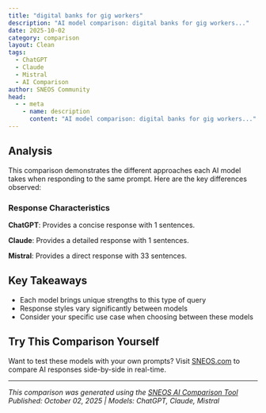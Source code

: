 ```yaml
---
title: "digital banks for gig workers"
description: "AI model comparison: digital banks for gig workers..."
date: 2025-10-02
category: comparison
layout: Clean
tags:
  - ChatGPT
  - Claude
  - Mistral
  - AI Comparison
author: SNEOS Community
head:
  - - meta
    - name: description
      content: "AI model comparison: digital banks for gig workers..."
---
```


<ChatComparison
  title="digital banks for gig workers"
  prompt="digital banks for gig workers"
  :responses='{"ChatGPT": "Digital banks, also known as online banks or neobanks, offer a range of financial services tailored for gig workers. These banks typically provide features that can help freelancers, contractors, and others in the gig economy manage their finances better. Here are some digital banks and financial services that are popular among gig workers:\n\n1. **Chime**: Chime offers a no-fee checking and savings account with features like early direct deposit, automatic savings, and a user-friendly mobile app. It&#x27;s particularly appealing for gig workers who want easy access to their funds.\n\n2. **Aspiration**: Aspiration offers an account that allows users to earn interest and has a unique pay-what-you-want fee structure. They also focus on ethical banking, which can resonate with socially conscious gig workers.\n\n3. **Acorns**: While primarily an investment app, Acorns offers a spending account that allows individuals to round up their purchases to invest the difference. This feature can help gig workers manage small amounts of money effectively.\n\n4. **Current**: Current is a mobile banking service that provides various features, including instant direct deposits, no monthly fees, and budgeting tools. Their app includes financial management tools suited for gig workers.\n\n5. **Simple**: Simple, which has been rebranded to \"BBVA USA,\" was focused on budgeting and expense tracking. They offered features that help users focus on their spending goals, although transitioning to BBVA may have changed some features.\n\n6. **N26**: This mobile bank offers features like free international ATM withdrawals and budgeting tools. N26 is expanding services in various countries, and its user-friendly platform appeals to freelancers traveling or working internationally.\n\n7. **Ally Bank**: Ally offers competitive interest rates and a strong online banking platform with no monthly fees. Their savings tools can help gig workers save effectively.\n\n8. **Ozloan**: Designed specifically for gig economy workers, Ozloan offers personal loans tailored to people with fluctuating incomes. This could be useful for gig workers needing cash flow support.\n\n9. **Kabbage**: Part of American Express, Kabbage provides business banking and financing solutions that are useful for freelancers and gig workers needing quick access to funds.\n\n10. **PayPal**: Although not a traditional bank, PayPal offers services like the PayPal Cash Card and allows for easy management of gig earnings, along with invoicing features for freelancers.\n\nWhen choosing a digital bank, gig workers should consider factors such as fees, account features, and integration with other financial tools they use. It&#x27;s also beneficial to select a bank that offers strong customer support and financial education resources.", "Claude": "Here are some digital banks and financial platforms particularly well-suited for gig workers:\n\n## **Specialized Gig Worker Banks**\n\n**Lili**\n- Built specifically for freelancers and gig workers\n- Automatic expense categorization and tax savings\n- Real-time expense tracking\n- No monthly fees\n\n**Novo**\n- Designed for small business owners and freelancers\n- Integrates with popular business tools (QuickBooks, Stripe)\n- No minimum balance or monthly fees\n- Invoice management features\n\n## **Digital Banks with Gig-Friendly Features**\n\n**Chime**\n- Early direct deposit (up to 2 days early)\n- No monthly fees or minimum balance\n- SpotMe overdraft protection\n- Mobile-first banking\n\n**Current**\n- Get paid up to 4 days early\n- No hidden fees\n- Savings pods for organizing money\n- Good for irregular income patterns\n\n**Axos Bank**\n- High-yield checking and savings\n- Early direct deposit\n- Mobile deposit and budgeting tools\n- Reimburses ATM fees\n\n## **Key Features to Look For**\n\n- **Early pay access** for cash flow management\n- **Low/no fees** to maximize earnings\n- **Expense tracking** for tax preparation\n- **Integration** with gig platforms and accounting software\n- **Savings tools** for irregular income\n- **Mobile-optimized** experience\n\n## **Additional Considerations**\n\n- Many gig workers benefit from having separate business and personal accounts\n- Look for banks that offer tax preparation assistance or partnerships\n- Consider credit-building features if needed\n\nWould you like more details about any specific platform or feature?", "Mistral": "Digital banks, also known as neobanks or challenger banks, have emerged as a popular choice for gig workers due to their flexibility, user-friendly interfaces, and innovative financial services. Here are some digital banks that are particularly well-suited for gig workers:\n\n1. **Chime**:\n - **Features**: Early direct deposit, fee-free overdraft, and a high-yield savings account.\n - **Benefits**: Ideal for gig workers who need quick access to their funds and want to avoid overdraft fees.\n\n2. **Revolut**:\n - **Features**: Multi-currency accounts, budgeting tools, and instant spending notifications.\n - **Benefits**: Great for gig workers who travel or work internationally and need to manage multiple currencies.\n\n3. **Monzo**:\n - **Features**: Real-time spending notifications, budgeting tools, and savings pots.\n - **Benefits**: Helps gig workers keep track of their spending and save money effectively.\n\n4. **N26**:\n - **Features**: Free ATM withdrawals, travel insurance, and budgeting tools.\n - **Benefits**: Suitable for gig workers who travel frequently and need a flexible banking solution.\n\n5. **Aspiration**:\n - **Features**: Cashback rewards, fee-free ATM withdrawals, and a high-yield savings account.\n - **Benefits**: Offers cashback on purchases, which can be beneficial for gig workers who make frequent transactions.\n\n6. **Varo**:\n - **Features**: Early direct deposit, fee-free overdraft, and a high-yield savings account.\n - **Benefits**: Similar to Chime, Varo is designed to help gig workers manage their finances more effectively.\n\n7. **Dave**:\n - **Features**: Cash advances, budgeting tools, and overdraft protection.\n - **Benefits**: Provides small cash advances to help gig workers cover unexpected expenses.\n\n8. **Current**:\n - **Features**: Early direct deposit, fee-free overdraft, and budgeting tools.\n - **Benefits**: Offers early access to paychecks and helps gig workers manage their money more efficiently.\n\n9. **Qapital**:\n - **Features**: Automated savings, budgeting tools, and investment options.\n - **Benefits**: Helps gig workers save money automatically and invest for the future.\n\n10. **Simple**:\n - **Features**: Budgeting tools, savings goals, and real-time spending notifications.\n - **Benefits**: Focuses on helping users manage their money and save effectively, which is useful for gig workers with variable income.\n\nWhen choosing a digital bank, gig workers should consider factors such as fees, access to funds, budgeting tools, and any additional perks like cashback or travel insurance. It\u0027s also important to ensure that the bank is secure and regulated to protect your financial information."}' 
  published-date="08:11"
/>

## Analysis

This comparison demonstrates the different approaches each AI model takes when responding to the same prompt. Here are the key differences observed:

### Response Characteristics

**ChatGPT**: Provides a concise response with 1 sentences. 

**Claude**: Provides a detailed response with 1 sentences. 

**Mistral**: Provides a direct response with 33 sentences. 

## Key Takeaways

- Each model brings unique strengths to this type of query
- Response styles vary significantly between models
- Consider your specific use case when choosing between these models

## Try This Comparison Yourself

Want to test these models with your own prompts? Visit [SNEOS.com](https://sneos.com) to compare AI responses side-by-side in real-time.

---

*This comparison was generated using the [SNEOS AI Comparison Tool](https://sneos.com)*
*Published: October 02, 2025 | Models: ChatGPT, Claude, Mistral*
